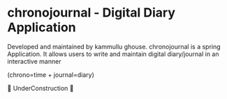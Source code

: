 # chronojournal - Digital Diary Application
Developed and maintained by kammullu ghouse. 
chronojournal is a spring Application. It allows users to write and maintain digital diary/journal in an interactive manner

(chrono=time + journal=diary)

🚧 UnderConstruction 🚧
